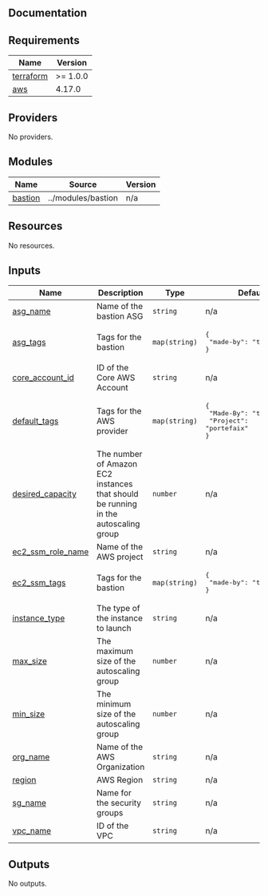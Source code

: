 ## Documentation

<!-- BEGINNING OF PRE-COMMIT-TERRAFORM DOCS HOOK -->
## Requirements

| Name | Version |
|------|---------|
| <a name="requirement_terraform"></a> [terraform](#requirement\_terraform) | >= 1.0.0 |
| <a name="requirement_aws"></a> [aws](#requirement\_aws) | 4.17.0 |

## Providers

No providers.

## Modules

| Name | Source | Version |
|------|--------|---------|
| <a name="module_bastion"></a> [bastion](#module\_bastion) | ../modules/bastion | n/a |

## Resources

No resources.

## Inputs

| Name | Description | Type | Default | Required |
|------|-------------|------|---------|:--------:|
| <a name="input_asg_name"></a> [asg\_name](#input\_asg\_name) | Name of the bastion ASG | `string` | n/a | yes |
| <a name="input_asg_tags"></a> [asg\_tags](#input\_asg\_tags) | Tags for the bastion | `map(string)` | <pre>{<br>  "made-by": "terraform"<br>}</pre> | no |
| <a name="input_core_account_id"></a> [core\_account\_id](#input\_core\_account\_id) | ID of the Core AWS Account | `string` | n/a | yes |
| <a name="input_default_tags"></a> [default\_tags](#input\_default\_tags) | Tags for the AWS provider | `map(string)` | <pre>{<br>  "Made-By": "terraform",<br>  "Project": "portefaix"<br>}</pre> | no |
| <a name="input_desired_capacity"></a> [desired\_capacity](#input\_desired\_capacity) | The number of Amazon EC2 instances that should be running in the autoscaling group | `number` | n/a | yes |
| <a name="input_ec2_ssm_role_name"></a> [ec2\_ssm\_role\_name](#input\_ec2\_ssm\_role\_name) | Name of the AWS project | `string` | n/a | yes |
| <a name="input_ec2_ssm_tags"></a> [ec2\_ssm\_tags](#input\_ec2\_ssm\_tags) | Tags for the bastion | `map(string)` | <pre>{<br>  "made-by": "terraform"<br>}</pre> | no |
| <a name="input_instance_type"></a> [instance\_type](#input\_instance\_type) | The type of the instance to launch | `string` | n/a | yes |
| <a name="input_max_size"></a> [max\_size](#input\_max\_size) | The maximum size of the autoscaling group | `number` | n/a | yes |
| <a name="input_min_size"></a> [min\_size](#input\_min\_size) | The minimum size of the autoscaling group | `number` | n/a | yes |
| <a name="input_org_name"></a> [org\_name](#input\_org\_name) | Name of the AWS Organization | `string` | n/a | yes |
| <a name="input_region"></a> [region](#input\_region) | AWS Region | `string` | n/a | yes |
| <a name="input_sg_name"></a> [sg\_name](#input\_sg\_name) | Name for the security groups | `string` | n/a | yes |
| <a name="input_vpc_name"></a> [vpc\_name](#input\_vpc\_name) | ID of the VPC | `string` | n/a | yes |

## Outputs

No outputs.
<!-- END OF PRE-COMMIT-TERRAFORM DOCS HOOK -->
